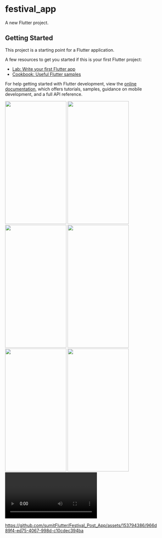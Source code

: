 # festival_app

A new Flutter project.

## Getting Started

This project is a starting point for a Flutter application.

A few resources to get you started if this is your first Flutter project:

- [Lab: Write your first Flutter app](https://docs.flutter.dev/get-started/codelab)
- [Cookbook: Useful Flutter samples](https://docs.flutter.dev/cookbook)

For help getting started with Flutter development, view the
[online documentation](https://docs.flutter.dev/), which offers tutorials,
samples, guidance on mobile development, and a full API reference.



<p>
<img src="https://github.com/sumitFlutter/Festival_Post_App/assets/153794386/19a1a3ed-8189-4567-b4b8-b28ff7db47c9"
height="400px" width="200px"     />
  <img src="https://github.com/sumitFlutter/Festival_Post_App/assets/153794386/e7aeee4f-b430-4f85-8af4-53cff027aa35"
  height="400px" width="200px"     />
  <img src="https://github.com/sumitFlutter/Festival_Post_App/assets/153794386/c057c6c7-12ab-4655-9b40-ed4da36b82b3"
  height="400px" width="200px"     />
  <img src="https://github.com/sumitFlutter/Festival_Post_App/assets/153794386/a3055a64-f38a-4655-819c-55c6179b6924"
  height="400px" width="200px"     />
  <img src="https://github.com/sumitFlutter/Festival_Post_App/assets/153794386/829fd477-c406-4607-9093-299a6401b706"
  height="400px" width="200px"     />
    <img src="https://github.com/sumitFlutter/Festival_Post_App/assets/153794386/0e7c2a5b-4825-400a-8e80-fcb47ca7b835"
  height="400px" width="200px"     />
  <video>
    

https://github.com/sumitFlutter/Festival_Post_App/assets/153794386/966d89f4-ed75-4067-998d-c10cdec394ba


  </video>
</p>
